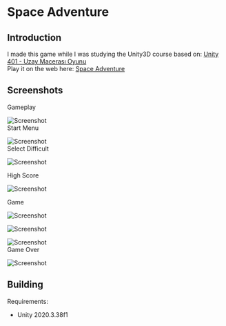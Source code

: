 # Space Adventure

## Introduction
I made this game while I was studying the Unity3D course based on: [Unity 401 - Uzay Macerası Oyunu](https://gelecegiyazanlar.turkcell.com.tr/konu/unity) </br>
Play it on the web here: [Space Adventure](https://yusufkaan298.itch.io/space-adventure)

## Screenshots

Gameplay </br>

<img src="/Screenshots/gameplay.gif" alt="Screenshot" title="Screenshot"> </br>
Start Menu </br>

<img src="/Screenshots/scshot1.jpg" alt="Screenshot" title="Screenshot"> </br>
Select Difficult </br>

<img src="/Screenshots/scshot2.jpg" alt="Screenshot" title="Screenshot"> </br>

High Score </br>

<img src="/Screenshots/scshot3.jpg" alt="Screenshot" title="Screenshot"> </br>

Game </br>

<img src="/Screenshots/scshot4.jpg" alt="Screenshot" title="Screenshot"> </br>

<img src="/Screenshots/scshot5.jpg" alt="Screenshot" title="Screenshot"> </br>

<img src="/Screenshots/scshot6.jpg" alt="Screenshot" title="Screenshot"> </br>
Game Over  </br>

<img src="/Screenshots/scshot7.jpg" alt="Screenshot" title="Screenshot">


## Building
Requirements:
* Unity 2020.3.38f1